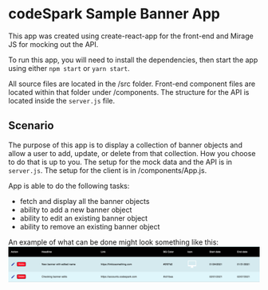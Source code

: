 # codeSpark Sample Banner App

This app was created using create-react-app for the front-end and Mirage JS for mocking out the API.

To run this app, you will need to install the dependencies, then start the app using either `npm start` or `yarn start`.

All source files are located in the /src folder. Front-end component files are located within that folder under /components. The structure for the API is located inside the `server.js` file. 

## Scenario
The purpose of this app is to display a collection of banner objects and allow a user to add, update, or delete from that collection. How you choose to do that is up to you. The setup for the mock data and the API is in `server.js`. The setup for the client is in /components/App.js.

App is able to do the following tasks:
  <ul>
  <li>fetch and display all the banner objects</li>
  <li>ability to add a new banner object</li>
  <li>ability to edit an existing banner object</li>
  <li>ability to remove an existing banner object</li>
  </ul>


An example of what can be done might look something like this:
![sample image](banner_sample_image.png)


